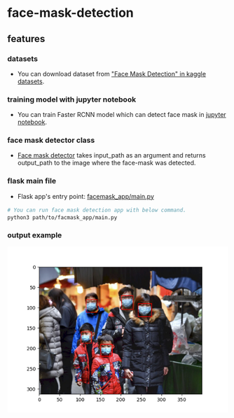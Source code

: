 # face-mask-detection

## features

### datasets
- You can download dataset from ["Face Mask Detection" in kaggle datasets](https://www.kaggle.com/andrewmvd/face-mask-detection).

### training model with jupyter notebook
- You can train Faster RCNN model which can detect face mask in [jupyter notebook](https://github.com/fyk7/face-mask-detection/blob/master/notebook/FasterRCNN_mask_detection.ipynb).

### face mask detector class
- [Face mask detector](https://github.com/fyk7/face-mask-detection/blob/master/facemask_app/faster_rcnn_mask_detector.py) takes input_path as an argument and returns output_path to the image where the face-mask was detected.

### flask main file
- Flask app's entry point: [facemask_app/main.py](https://github.com/fyk7/face-mask-detection/blob/master/facemask_app/main.py)

```sh
# You can run face mask detection app with below command.
python3 path/to/facmask_app/main.py
```

### output example
![](https://github.com/fyk7/face-mask-detection/blob/master/media/output/maksssksksss836.png)
